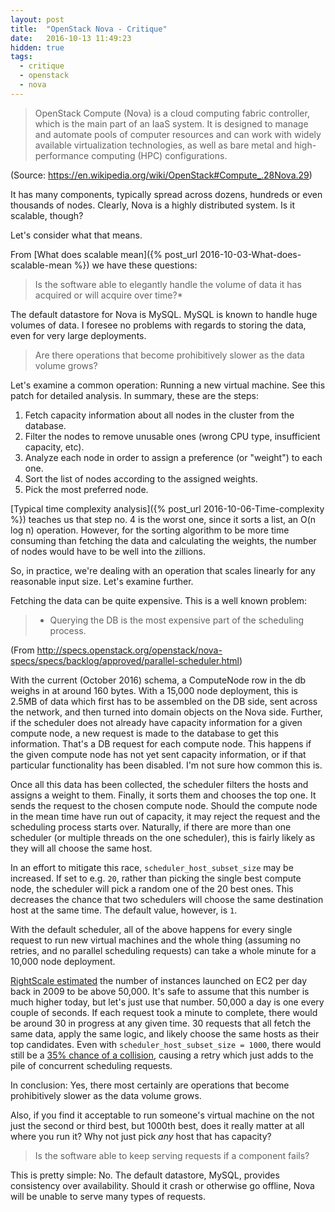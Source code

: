 ```yaml
---
layout: post
title:  "OpenStack Nova - Critique"
date:   2016-10-13 11:49:23
hidden: true
tags:
  - critique
  - openstack
  - nova
---
```

> OpenStack Compute (Nova) is a cloud computing fabric controller, which is the
> main part of an IaaS system. It is designed to manage and automate pools of
> computer resources and can work with widely available virtualization
> technologies, as well as bare metal and high-performance computing (HPC)
> configurations.

(Source: <https://en.wikipedia.org/wiki/OpenStack#Compute_.28Nova.29>)

It has many components, typically spread across dozens, hundreds or even thousands of nodes. Clearly, Nova is a highly distributed system. Is it scalable, though?

Let's consider what that means.

From [What does scalable mean]({% post_url 2016-10-03-What-does-scalable-mean %}) we have these questions:

> Is the software able to elegantly handle the volume of data it has acquired or will acquire over time?*

The default datastore for Nova is MySQL. MySQL is known to handle huge volumes of data. I foresee no problems with regards to storing the data, even for very large deployments.

> Are there operations that become prohibitively slower as the data volume grows?

Let's examine a common operation: Running a new virtual machine. See this patch for detailed analysis. In summary, these are the steps:

1. Fetch capacity information about all nodes in the cluster from the database.
2. Filter the nodes to remove unusable ones (wrong CPU type, insufficient capacity, etc).
3. Analyze each node in order to assign a preference (or "weight") to each one.
4. Sort the list of nodes according to the assigned weights.
5. Pick the most preferred node.

[Typical time complexity analysis]({% post_url 2016-10-06-Time-complexity %}) teaches us that step no. 4 is the worst one, since it sorts a list, an O(n log n) operation. However, for the sorting algorithm to be more time consuming than fetching the data and calculating the weights, the number of nodes would have to be well into the zillions.

So, in practice, we're dealing with an operation that scales linearly for any reasonable input size. Let's examine further.

Fetching the data can be quite expensive. This is a well known problem:

> * Querying the DB is the most expensive part of the scheduling process.

(From <http://specs.openstack.org/openstack/nova-specs/specs/backlog/approved/parallel-scheduler.html>)

With the current (October 2016) schema, a ComputeNode row in the db weighs in at around 160 bytes. With a 15,000 node deployment, this is 2.5MB of data which first has to be assembled on the DB side, sent across the network, and then turned into domain objects on the Nova side. Further, if the scheduler does not already have capacity information for a given compute node, a new request is made to the database to get this information. That's a DB request for each compute node. This happens if the given compute node has not yet sent capacity information, or if that particular functionality has been disabled. I'm not sure how common this is.

Once all this data has been collected, the scheduler filters the hosts and assigns a weight to them. Finally, it sorts them and chooses the top one. It sends the request to the chosen compute node. Should the compute node in the mean time have run out of capacity, it may reject the request and the scheduling process starts over. Naturally, if there are more than one scheduler (or multiple threads on the one scheduler), this is fairly likely as they will all choose the same host.

In an effort to mitigate this race, `scheduler_host_subset_size` may be increased. If set to e.g. `20`, rather than picking the single best compute node, the scheduler will pick a random one of the 20 best ones. This decreases the chance that two schedulers will choose the same destination host at the same time. The default value, however, is `1`.

With the default scheduler, all of the above happens for every single request to run new virtual machines and the whole thing (assuming no retries, and no parallel scheduling requests) can take a whole minute for a 10,000 node deployment.

[RightScale estimated](http://www.rightscale.com/blog/cloud-industry-insights/amazon-usage-estimates) the number of instances launched on EC2 per day back in 2009 to be above 50,000. It's safe to assume that this number is much higher today, but let's just use that number. 50,000 a day is one every couple of seconds. If each request took a minute to complete, there would be around 30 in progress at any given time. 30 requests that all fetch the same data, apply the same logic, and likely choose the same hosts as their top candidates. Even with `scheduler_host_subset_size = 1000`, there would still be a [35% chance of a collision](https://en.wikipedia.org/wiki/Birthday_problem), causing a retry which just adds to the pile of concurrent scheduling requests.

In conclusion: Yes, there most certainly are operations that become prohibitively slower as the data volume grows.

Also, if you find it acceptable to run someone's virtual machine on the not just the second or third best, but 1000th best, does it really matter at all where you run it? Why not just pick *any* host that has capacity?

> Is the software able to keep serving requests if a component fails?

This is pretty simple: No. The default datastore, MySQL, provides consistency over availability. Should it crash or otherwise go offline, Nova will be unable to serve many types of requests.
